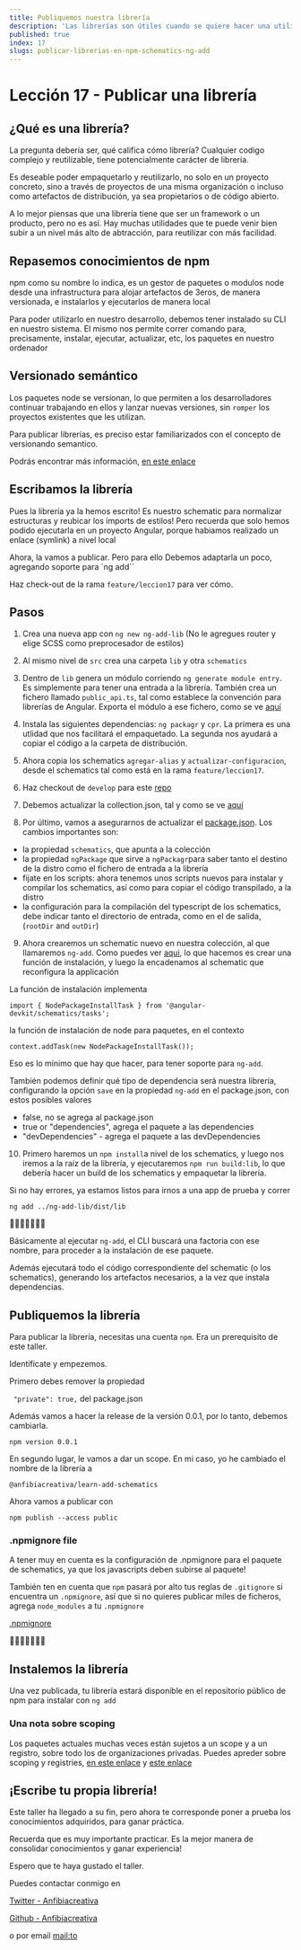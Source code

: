 ```yaml
---
title: Publiquemos nuestra librería
description: 'Las librerías son útiles cuando se quiere hacer una utilidad accessible a otros, o para instalar facilmente'
published: true
index: 17
slugs: publicar-librerias-en-npm-schematics-ng-add
---
```


# Lección 17 - Publicar una librería

## ¿Qué es una librería?

 La pregunta debería ser, qué califica cómo librería? Cualquier codigo complejo y reutilizable, tiene potencialmente carácter de librería. 

 Es deseable poder empaquetarlo y reutilizarlo, no solo en un proyecto concreto, sino a través de proyectos de una misma organización o incluso como artefactos de distribución, ya sea propietarios o de código abierto.

 A lo mejor piensas que una librería tiene que ser un framework o un producto, pero no es así. Hay muchas utilidades que te puede venir bien subir a un nivel más alto de abtracción, para reutilizar con más facilidad.

 ## Repasemos conocimientos de npm

 npm como su nombre lo indica, es un gestor de paquetes o modulos node desde una infrastructura para alojar artefactos de 3eros, de manera versionada, e instalarlos y ejecutarlos de manera local

 Para poder utilizarlo en nuestro desarrollo, debemos tener instalado su CLI en nuestro sistema. El mismo nos permite correr comando para, precisamente, instalar, ejecutar, actualizar, etc, los paquetes en nuestro ordenador

 ## Versionado semántico

 Los paquetes node se versionan, lo que permiten a los desarrolladores continuar trabajando en ellos y lanzar nuevas versiones, sin `romper` los proyectos existentes que les utilizan. 

 Para publicar librerías, es preciso estar familiarizados con el concepto de versionando semantico.

 Podrás encontrar más información, [en este enlace](https://semver.org/lang/es/)

 ## Escribamos la librería
 
Pues la librería ya la hemos escrito! Es nuestro schematic para normalizar estructuras y reubicar los imports de estilos! Pero recuerda que solo hemos podido ejecutarla en un proyecto Angular, porque habiamos realizado un enlace (symlink) a nivel local

Ahora, la vamos a publicar. Pero para ello Debemos adaptarla un poco, agregando soporte para `ng add``

Haz check-out de la rama `feature/leccion17` para ver cómo.

## Pasos

1. Crea una nueva app con
```ng new ng-add-lib``` 
(No le agregues router y elige SCSS como preprocesador de estilos)

2. Al mismo nivel de `src` crea una carpeta `lib` y otra `schematics`

3. Dentro de `lib` genera un módulo corriendo `ng generate module entry`. Es simplemente para tener una entrada a la librería. También crea un fichero llamado `public_api.ts`, tal como establece la convención para librerías de Angular. Exporta el módulo a ese fichero, como se ve [aquí](https://github.com/anfibiacreativa/ng-add-lib/blob/develop/lib/public_api.ts)

4. Instala las siguientes dependencias: `ng packagr` y `cpr`. La primera es una utlidad que nos facilitará el empaquetado. La segunda nos ayudará a copiar el código a la carpeta de distribución.

5. Ahora copia los schematics `agregar-alias` y `actualizar-configuracion`, desde el schematics tal como está en la rama `feature/leccion17`.

6. Haz checkout de `develop` para este [repo](https://github.com/anfibiacreativa/ng-add-lib)

7. Debemos actualizar la collection.json, tal y como se ve [aquí](https://github.com/anfibiacreativa/ng-add-lib/blob/develop/schematics/src/collection.json)

8. Por último, vamos a asegurarnos de actualizar el [package.json](https://github.com/anfibiacreativa/ng-add-lib/blob/develop/package.json). Los cambios importantes son:

- la propiedad `schematics`, que apunta a la colección
- la propiedad `ngPackage` que sirve a `ngPackagr`para saber tanto el destino de la distro como el fichero de entrada a la librería
- fijate en los scripts: ahora tenemos unos scripts nuevos para instalar y compilar los schematics, así como para copiar el código transpilado, a la distro
- la configuración para la compilación del typescript de los schematics, debe indicar tanto el directorio de entrada, como en el de salida, (`rootDir` and `outDir`)



9. Ahora crearemos un schematic nuevo en nuestra colección, al que llamaremos `ng-add`. Como puedes ver [aqui](https://github.com/anfibiacreativa/ng-add-lib/blob/develop/schematics/src/ng-add/index.ts), lo que hacemos es crear una función de instalación, y luego la encadenamos al schematic que reconfigura la applicación

La función de instalación implementa 

```import { NodePackageInstallTask } from '@angular-devkit/schematics/tasks';```

la función de instalación de node para paquetes, en el contexto

```context.addTask(new NodePackageInstallTask());```

Eso es lo mínimo que hay que hacer, para tener soporte para `ng-add`.

También podemos definir qué tipo de dependencia será nuestra librería, configurando la opción `save` en la propiedad `ng-add` en el package.json, con estos posibles valores

- false,  no se agrega al package.json
- true or "dependencies",  agrega el paquete a las dependencies
- "devDependencies" - agrega el paquete a las devDependencies


10. Primero haremos un `npm install`a nivel de los schematics, y luego nos iremos a la raíz de la librería, y ejecutaremos `npm run build:lib`, lo que debería hacer un build de los schematics y empaquetar la librería.

Si no hay errores, ya estamos listos para irnos a una app de prueba y correr 

```ng add ../ng-add-lib/dist/lib```

🌟🌟🌟🌟🌟🌟🌟

Básicamente al ejecutar `ng-add`, el CLI buscará una factoria con ese nombre, para proceder a la instalación de ese paquete.

Además ejecutará todo el código correspondiente del schematic (o los schematics), generando los artefactos necesarios, a la vez que instala dependencias.

## Publiquemos la librería

Para publicar la librería, necesitas una cuenta `npm`. Era un prerequisito de este taller. 

Identificate y empezemos.

Primero debes remover la propiedad 

``` "private": true,```
del package.json

Además vamos a hacer la release de la versión 0.0.1, por lo tanto, debemos cambiarla.

```npm version 0.0.1```

En segundo lugar, le vamos a dar un scope. En mi caso, yo he cambiado el nombre de la librería a

`@anfibiacreativa/learn-add-schematics`

Ahora vamos a publicar con

`npm publish --access public`

### .npmignore file

A tener muy en cuenta es la configuración de .npmignore para el paquete de schematics, ya que los javascripts deben subirse al paquete!

También ten en cuenta que `npm` pasará por alto tus reglas de `.gitignore` si encuentra un `.npmignore`, así que si no quieres publicar miles de ficheros, agrega `node_modules` a tu `.npmignore`

[.npmignore](https://github.com/anfibiacreativa/ng-add-lib/blob/develop/schematics/.npmignore)

🌟🌟🌟🌟🌟🌟🌟

## Instalemos la librería

Una vez publicada, tu librería estará disponible en el repositorio público de npm para instalar con `ng add`

### Una nota sobre scoping

Los paquetes actuales muchas veces están sujetos a un scope y a un registro, sobre todo los de organizaciones privadas. Puedes apreder sobre scoping y registries, [en este enlace](https://docs.npmjs.com/about-scopes) y [este enlace](https://docs.npmjs.com/using-npm/registry.html)

## ¡Escribe tu propia librería!

Este taller ha llegado a su fin, pero ahora te corresponde poner a prueba los conocimientos adquiridos, para ganar práctica.

Recuerda que es muy importante practicar. Es la mejor manera de consolidar conocimientos y ganar experiencia!

Espero que te haya gustado el taller.

Puedes contactar conmigo en

[Twitter - Anfibiacreativa](https://www.twitter.com/anfibiacreativa)

[Github - Anfibiacreativa](https://www.github.com/anfibiacreativa)

o por email [mail:to](nataliafrontend@gmail.com)